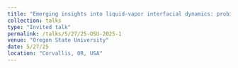 ```yaml
---
title: "Emerging insights into liquid-vapor interfacial dynamics: probing fundamental assumptions and playing with surface tension"
collection: talks
type: "Invited talk"
permalink: /talks/5/27/25-OSU-2025-1
venue: "Oregon State University"
date: 5/27/25
location: "Corvallis, OR, USA"
---
```

